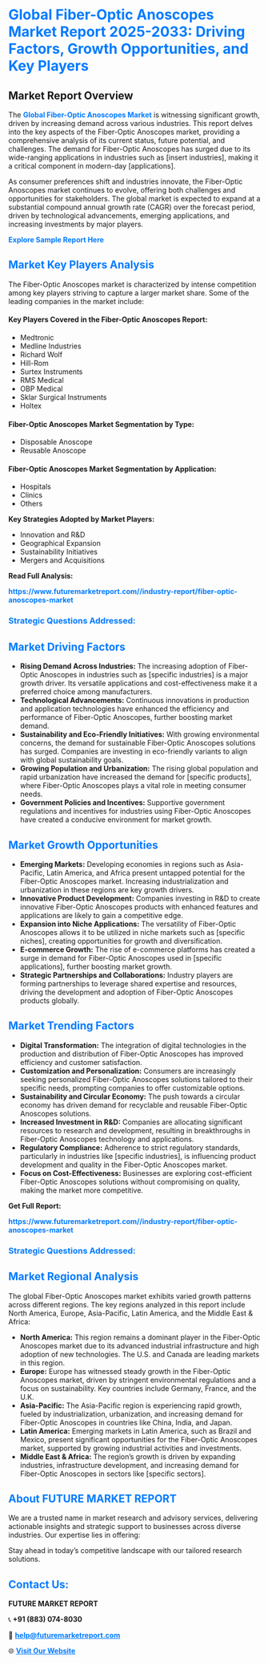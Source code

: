 <h1 style="color: #007BFF;">Global Fiber-Optic Anoscopes Market Report 2025-2033: Driving Factors, Growth Opportunities, and Key Players</h1>

<section id="overview">
<h2>Market Report Overview</h2>
<p>The <a href="https://www.futuremarketreport.com//industry-report/fiber-optic-anoscopes-market" style="color: #007BFF; text-decoration: none;"><strong>Global Fiber-Optic Anoscopes Market</strong></a> is witnessing significant growth, driven by increasing demand across various industries. This report delves into the key aspects of the Fiber-Optic Anoscopes market, providing a comprehensive analysis of its current status, future potential, and challenges. The demand for Fiber-Optic Anoscopes has surged due to its wide-ranging applications in industries such as [insert industries], making it a critical component in modern-day [applications].</p>
<p>As consumer preferences shift and industries innovate, the Fiber-Optic Anoscopes market continues to evolve, offering both challenges and opportunities for stakeholders. The global market is expected to expand at a substantial compound annual growth rate (CAGR) over the forecast period, driven by technological advancements, emerging applications, and increasing investments by major players.</p>
</section>

<section id="overview">
<p><a href="https://www.futuremarketreport.com//request-sample/reportId=58420" style="color: #007BFF; text-decoration: none;"><strong>Explore Sample Report Here</strong></a></p>
</section>

<section id="key-players">
<h2 style="color: #007BFF;">Market Key Players Analysis</h2>
<p>The Fiber-Optic Anoscopes market is characterized by intense competition among key players striving to capture a larger market share. Some of the leading companies in the market include:</p>
<h4>Key Players Covered in the Fiber-Optic Anoscopes Report:</h4>
<ul><li>Medtronic</li><li>Medline Industries</li><li>Richard Wolf</li><li>Hill-Rom</li><li>Surtex Instruments</li><li>RMS Medical</li><li>OBP Medical</li><li>Sklar Surgical Instruments</li><li>Holtex</li></ul>
<h4>Fiber-Optic Anoscopes Market Segmentation by Type:</h4>
<ul><li>Disposable Anoscope</li><li>Reusable Anoscope</li></ul>

<h4>Fiber-Optic Anoscopes Market Segmentation by Application:</h4>
<ul><li>Hospitals</li><li>Clinics</li><li>Others</li></ul>
<p><strong>Key Strategies Adopted by Market Players:</strong></p>
<ul>
<li>Innovation and R&D</li>
<li>Geographical Expansion</li>
<li>Sustainability Initiatives</li>
<li>Mergers and Acquisitions</li>
</ul>
</section>

<section>
<p><strong>Read Full Analysis: </strong></p><a href="https://www.futuremarketreport.com//industry-report/fiber-optic-anoscopes-market" style="color: #007BFF; text-decoration: none;"><strong>https://www.futuremarketreport.com//industry-report/fiber-optic-anoscopes-market</strong></a>
<h3 style="color: #007BFF;">Strategic Questions Addressed:</h3>
</section>

<section id="driving-factors">
<h2 style="color: #007BFF;">Market Driving Factors</h2>
<ul>
<li><strong>Rising Demand Across Industries:</strong> The increasing adoption of Fiber-Optic Anoscopes in industries such as [specific industries] is a major growth driver. Its versatile applications and cost-effectiveness make it a preferred choice among manufacturers.</li>
<li><strong>Technological Advancements:</strong> Continuous innovations in production and application technologies have enhanced the efficiency and performance of Fiber-Optic Anoscopes, further boosting market demand.</li>
<li><strong>Sustainability and Eco-Friendly Initiatives:</strong> With growing environmental concerns, the demand for sustainable Fiber-Optic Anoscopes solutions has surged. Companies are investing in eco-friendly variants to align with global sustainability goals.</li>
<li><strong>Growing Population and Urbanization:</strong> The rising global population and rapid urbanization have increased the demand for [specific products], where Fiber-Optic Anoscopes plays a vital role in meeting consumer needs.</li>
<li><strong>Government Policies and Incentives:</strong> Supportive government regulations and incentives for industries using Fiber-Optic Anoscopes have created a conducive environment for market growth.</li>
</ul>
</section>

<section id="growth-opportunities">
<h2 style="color: #007BFF;">Market Growth Opportunities</h2>
<ul>
<li><strong>Emerging Markets:</strong> Developing economies in regions such as Asia-Pacific, Latin America, and Africa present untapped potential for the Fiber-Optic Anoscopes market. Increasing industrialization and urbanization in these regions are key growth drivers.</li>
<li><strong>Innovative Product Development:</strong> Companies investing in R&D to create innovative Fiber-Optic Anoscopes products with enhanced features and applications are likely to gain a competitive edge.</li>
<li><strong>Expansion into Niche Applications:</strong> The versatility of Fiber-Optic Anoscopes allows it to be utilized in niche markets such as [specific niches], creating opportunities for growth and diversification.</li>
<li><strong>E-commerce Growth:</strong> The rise of e-commerce platforms has created a surge in demand for Fiber-Optic Anoscopes used in [specific applications], further boosting market growth.</li>
<li><strong>Strategic Partnerships and Collaborations:</strong> Industry players are forming partnerships to leverage shared expertise and resources, driving the development and adoption of Fiber-Optic Anoscopes products globally.</li>
</ul>
</section>

<section id="trending-factors">
<h2 style="color: #007BFF;">Market Trending Factors</h2>
<ul>
<li><strong>Digital Transformation:</strong> The integration of digital technologies in the production and distribution of Fiber-Optic Anoscopes has improved efficiency and customer satisfaction.</li>
<li><strong>Customization and Personalization:</strong> Consumers are increasingly seeking personalized Fiber-Optic Anoscopes solutions tailored to their specific needs, prompting companies to offer customizable options.</li>
<li><strong>Sustainability and Circular Economy:</strong> The push towards a circular economy has driven demand for recyclable and reusable Fiber-Optic Anoscopes solutions.</li>
<li><strong>Increased Investment in R&D:</strong> Companies are allocating significant resources to research and development, resulting in breakthroughs in Fiber-Optic Anoscopes technology and applications.</li>
<li><strong>Regulatory Compliance:</strong> Adherence to strict regulatory standards, particularly in industries like [specific industries], is influencing product development and quality in the Fiber-Optic Anoscopes market.</li>
<li><strong>Focus on Cost-Effectiveness:</strong> Businesses are exploring cost-efficient Fiber-Optic Anoscopes solutions without compromising on quality, making the market more competitive.</li>
</ul>
</section>

<section>
<p><strong>Get Full Report: </strong></p><a href="https://www.futuremarketreport.com//industry-report/fiber-optic-anoscopes-market" style="color: #007BFF; text-decoration: none;"><strong>https://www.futuremarketreport.com//industry-report/fiber-optic-anoscopes-market</strong></a>
<h3 style="color: #007BFF;">Strategic Questions Addressed:</h3>
</section>


<section id="regional-analysis">
<h2 style="color: #007BFF;">Market Regional Analysis</h2>
<p>The global Fiber-Optic Anoscopes market exhibits varied growth patterns across different regions. The key regions analyzed in this report include North America, Europe, Asia-Pacific, Latin America, and the Middle East & Africa:</p>
<ul>
<li><strong>North America:</strong> This region remains a dominant player in the Fiber-Optic Anoscopes market due to its advanced industrial infrastructure and high adoption of new technologies. The U.S. and Canada are leading markets in this region.</li>
<li><strong>Europe:</strong> Europe has witnessed steady growth in the Fiber-Optic Anoscopes market, driven by stringent environmental regulations and a focus on sustainability. Key countries include Germany, France, and the U.K.</li>
<li><strong>Asia-Pacific:</strong> The Asia-Pacific region is experiencing rapid growth, fueled by industrialization, urbanization, and increasing demand for Fiber-Optic Anoscopes in countries like China, India, and Japan.</li>
<li><strong>Latin America:</strong> Emerging markets in Latin America, such as Brazil and Mexico, present significant opportunities for the Fiber-Optic Anoscopes market, supported by growing industrial activities and investments.</li>
<li><strong>Middle East & Africa:</strong> The region’s growth is driven by expanding industries, infrastructure development, and increasing demand for Fiber-Optic Anoscopes in sectors like [specific sectors].</li>
</ul>
</section>

<footer>
<h2 style="color: #007BFF;">About FUTURE MARKET REPORT</h2>
<p>We are a trusted name in market research and advisory services, delivering actionable insights and strategic support to businesses across diverse industries. Our expertise lies in offering:</p>

<p>Stay ahead in today’s competitive landscape with our tailored research solutions.</p>

<h2 style="color: #007BFF;">Contact Us:</h2>
<p><strong>FUTURE MARKET REPORT</strong></p>
<p>📞 <strong>+91 (883) 074-8030</strong></p>
<p>📧 <strong><a href="mailto:help@futuremarketreport.com" style="color: #007BFF;">help@futuremarketreport.com</a></strong></p>
<p>🌐 <strong><a href="https://www.futuremarketreport.com/" style="color: #007BFF;">Visit Our Website</a></strong></p>
</footer>